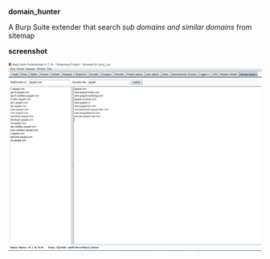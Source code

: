 **domain_hunter**

A Burp Suite extender that search *sub domains and similar domains* from sitemap



**screenshot**

![screenshot](.\doc\screenshot.png)